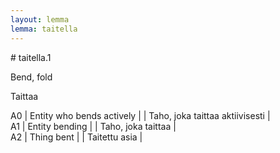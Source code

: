```yaml
---
layout: lemma
lemma: taitella
---
```


<div class="sense">
# <span class="sensename">taitella.1</span>

<span class="description">Bend, fold</span>

<span class="description">Taittaa</span>

A0 | Entity who bends actively |   | Taho, joka taittaa aktiivisesti |  
A1 | Entity bending |   | Taho, joka taittaa |  
A2 | Thing bent |   | Taitettu asia |  

</div>

